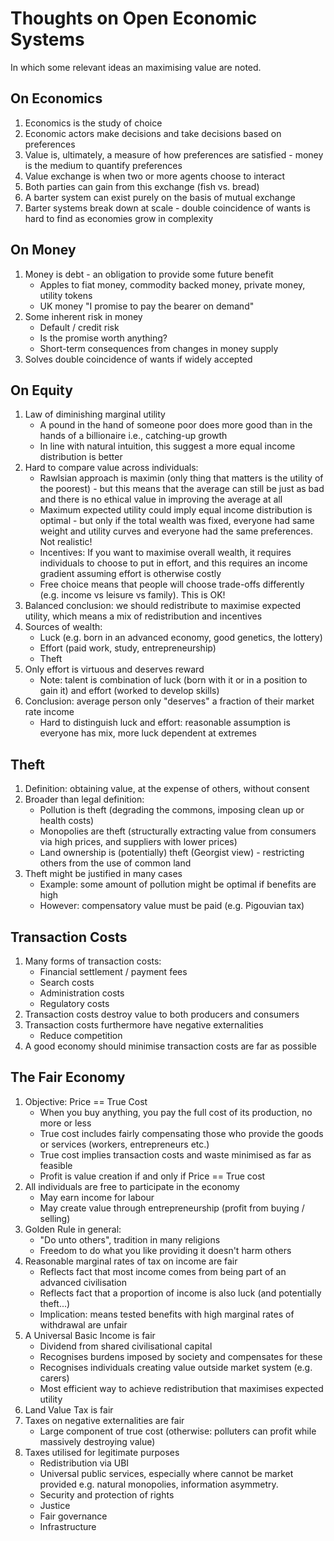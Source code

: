 # Thoughts on Open Economic Systems

In which some relevant ideas an maximising value are noted.

## On Economics

1. Economics is the study of choice
1. Economic actors make decisions and take decisions based on preferences
1. Value is, ultimately, a measure of how preferences are satisfied - money is the medium to quantify preferences
1. Value exchange is when two or more agents choose to interact
1. Both parties can gain from this exchange (fish vs. bread)
1. A barter system can exist purely on the basis of mutual exchange
1. Barter systems break down at scale - double coincidence of wants is hard to find as economies grow in complexity

## On Money

1. Money is debt - an obligation to provide some future benefit
	- Apples to fiat money, commodity backed money, private money, utility tokens
	- UK money "I promise to pay the bearer on demand"
1. Some inherent risk in money
	- Default / credit risk
	- Is the promise worth anything?
	- Short-term consequences from changes in money supply
1. Solves double coincidence of wants if widely accepted

## On Equity

1. Law of diminishing marginal utility 
	- A pound in the hand of someone poor does more good than in the hands of a billionaire i.e., catching-up growth 
	- In line with natural intuition, this suggest a more equal income distribution is better
1. Hard to compare value across individuals:
	- Rawlsian approach is maximin (only thing that matters is the utility of the poorest) - but this means that the average can still be just as bad and there is no ethical value in improving the average at all
	- Maximum expected utility could imply equal income distribution is optimal - but only if the total wealth was fixed, everyone had same weight and utility curves and everyone had the same preferences. Not realistic!
	- Incentives: If you want to maximise overall wealth, it requires individuals to choose to put in effort, and this requires an income gradient assuming effort is otherwise costly
	- Free choice means that people will choose trade-offs differently (e.g. income vs leisure vs family). This is OK!
1. Balanced conclusion: we should redistribute to maximise expected utility, which means a mix of redistribution and incentives
1. Sources of wealth:
	- Luck (e.g. born in an advanced economy, good genetics, the lottery)
	- Effort (paid work, study, entrepreneurship)
	- Theft
1. Only effort is virtuous and deserves reward
	- Note: talent is combination of luck (born with it or in a position to gain it) and effort (worked to develop skills)
1. Conclusion: average person only "deserves" a fraction of their market rate income
	- Hard to distinguish luck and effort: reasonable assumption is everyone has mix, more luck dependent at extremes

## Theft

1. Definition: obtaining value, at the expense of others, without consent
2. Broader than legal definition:
	- Pollution is theft (degrading the commons, imposing clean up or health costs)
	- Monopolies are theft (structurally extracting value from consumers via high prices, and suppliers with lower prices)
	- Land ownership is (potentially) theft (Georgist view) - restricting others from the use of common land
3. Theft might be justified in many cases
	- Example: some amount of pollution might be optimal if benefits are high
	- However: compensatory value must be paid (e.g. Pigouvian tax)
	
## Transaction Costs

1. Many forms of transaction costs:
	- Financial settlement / payment fees
	- Search costs
	- Administration costs
	- Regulatory costs
1. Transaction costs destroy value to both producers and consumers
1. Transaction costs furthermore have negative externalities
	- Reduce competition
1. A good economy should minimise transaction costs are far as possible

## The Fair Economy

1. Objective: Price == True Cost
	- When you buy anything, you pay the full cost of its production, no more or less
	- True cost includes fairly compensating those who provide the goods or services (workers, entrepreneurs etc.)
	- True cost implies transaction costs and waste minimised as far as feasible
	- Profit is value creation if and only if Price == True cost
1. All individuals are free to participate in the economy
	- May earn income for labour
	- May create value through entrepreneurship (profit from buying / selling)
1. Golden Rule in general:
	- "Do unto others", tradition in many religions
	- Freedom to do what you like providing it doesn't harm others
1. Reasonable marginal rates of tax on income are fair
	- Reflects fact that most income comes from being part of an advanced civilisation
	- Reflects fact that a proportion of income is also luck (and potentially theft...)
	- Implication: means tested benefits with high marginal rates of withdrawal are unfair
1. A Universal Basic Income is fair
	- Dividend from shared civilisational capital
	- Recognises burdens imposed by society and compensates for these
	- Recognises individuals creating value outside market system (e.g. carers)
	- Most efficient way to achieve redistribution that maximises expected utility
1. Land Value Tax is fair
1. Taxes on negative externalities are fair
	- Large component of true cost (otherwise: polluters can profit while massively destroying value)
1. Taxes utilised for legitimate purposes
	- Redistribution via UBI
	- Universal public services, especially where cannot be market provided e.g. natural monopolies, information asymmetry.
	- Security and protection of rights
	- Justice
	- Fair governance
	- Infrastructure


